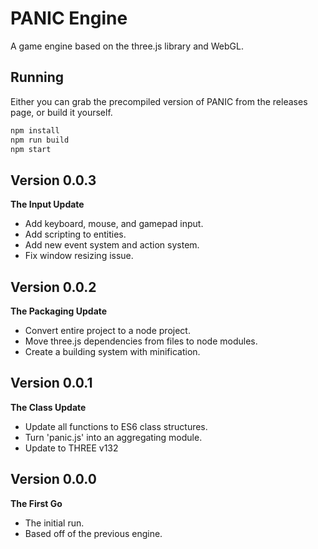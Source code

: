 # PANIC Engine
A game engine based on the three.js library and WebGL.

## Running
Either you can grab the precompiled version of PANIC from the releases page,
or build it yourself.
```bash
npm install
npm run build
npm start
```

## Version 0.0.3
**The Input Update**
- Add keyboard, mouse, and gamepad input.
- Add scripting to entities.
- Add new event system and action system.
- Fix window resizing issue.

## Version 0.0.2
**The Packaging Update**
- Convert entire project to a node project.
- Move three.js dependencies from files to node modules.
- Create a building system with minification.

## Version 0.0.1
**The Class Update**
- Update all functions to ES6 class structures.
- Turn 'panic.js' into an aggregating module.
- Update to THREE v132

## Version 0.0.0
**The First Go**
- The initial run.
- Based off of the previous engine.
